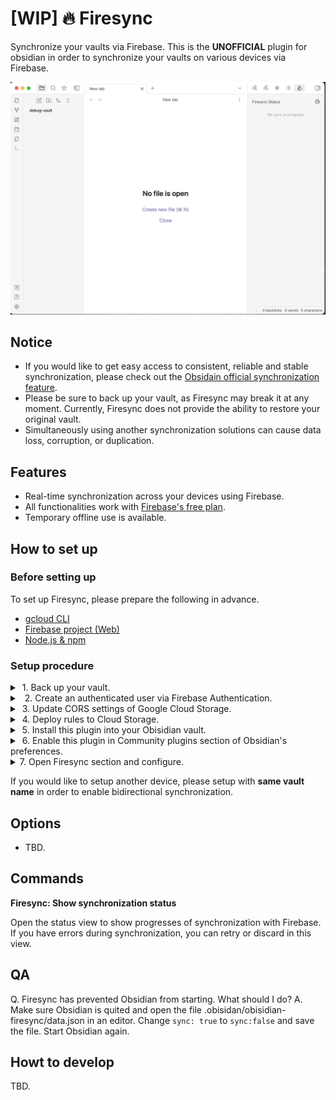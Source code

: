 # [WIP] 🔥 Firesync

Synchronize your vaults via Firebase. This is the **UNOFFICIAL** plugin for obsidian in order to synchronize your vaults on various devices via Firebase.

<img src="assets/obsidian-firesync.gif" />

## Notice

- If you would like to get easy access to consistent, reliable and stable synchronization, please check out the [Obsidain official synchronization feature](https://obsidian.md/sync).
- Please be sure to back up your vault, as Firesync may break it at any moment. Currently, Firesync does not provide the ability to restore your original vault.
- Simultaneously using another synchronization solutions can cause data loss, corruption, or duplication.

## Features

- Real-time synchronization across your devices using Firebase.
- All functionalities work with [Firebase's free plan](https://firebase.google.com/pricing).
- Temporary offline use is available.

## How to set up

### Before setting up

To set up Firesync, please prepare the following in advance.

- [gcloud CLI](https://cloud.google.com/sdk/gcloud)
- [Firebase project (Web)](https://console.firebase.google.com/)
- [Node.js & npm](https://nodejs.org/)

### Setup procedure

<details>
<summary>&nbsp;1. Back up your vault.</summary>
<dl><dd><dl><dd>

Backups can be done any way you like; it would be very easy to make a copy of the Vault and store it in a Zip file. I am a cautious person, so I back up to the cloud. I use [`gstuil rsync` command](https://cloud.google.com/storage/docs/gsutil/commands/rsync) by Google Cloud Storage like below.

```sh
gsutil -m rsync -x "\.git" -r ./my-example-vault gs://my-example-vault.appspot.com/backups/my-example-vault
```

</dd></dl></dd></dl>
</details>

<details>
<summary>&nbsp; 2. Create an authenticated user via Firebase Authentication.</summary>
<dl><dd><dl><dd>

Click `Authentication` menu on the left navigation bar, and click `Add user` button to create new authenticated user. Remember this user's email address and password as they will be used when setting up Firesync in Obsidain's preferences.
<img src="assets/firebase-authentication.png" />

</dd></dl></dd></dl>
</details>

<details>
  <summary>&nbsp;3. Update CORS settings of Google Cloud Storage.</summary>

<dl><dd><dl><dd>

Obsidian applications cannot access Google Cloud Storage by default due to CORS restrictions. Therefore, the CORS settings for Google Cloud Storage must be changed. This repository contains a simple command to do so, which can be executed as follows. The environment variable `BUCKET` is the name of the Google Cloud Storage bucket you wish to use.

```sh
BUCKET=your-project.appspot.com npm run cors:set
```

The following commands can be used to check if CORS has been set up correctly.

```sh
BUCKET=your-project.appspot.com npm run cors
```

</dd></dl></dd></dl>
</details>

<details>
<summary>&nbsp;4. Deploy rules to Cloud Storage.</summary>
<dl><dd><dl><dd>

To protect your data, we recommend that you set up security rules for Firestore and Cloud Storage. Please execute the following commands.

```sh
npm run deploy:rules
```

</dd></dl></dd></dl>
</details>

<details>
<summary>&nbsp;5. Install this plugin into your Obisidian vault.</summary>
<dl><dd><dl><dd>

Currently, Firesync is not listed on the community plugin list, so please install it manually from the GitHub Release. Download Firesync zip archive, and then extract into `${VAULT}/.obsidian/plugins/obsidian-firesync`. If you do not have that folder, please create it.

</dd></dl></dd></dl>
</details>

<details>
<summary>&nbsp;6. Enable this plugin in Community plugins section of Obsidian's preferences.</summary>
<dl><dd><dl><dd>

In the `Installed plugins` section, please turn on the Firesync switch. You will then see the Firesync section in the lower left side of Obsidian's preferences.

<img src="assets/obisidian-community-plugin.png" />

</dd></dl></dd></dl>
</details>

<details>
<summary> 7. Open Firesync section and configure.</summary>
<dl><dd><dl><dd>

Please enter the following options. These configuration items can be obtained from the [Firebase Console](https://console.firebase.google.com/).

- API Key
- Auth Domain
- Project ID
- Storage Bucket
- App ID

Then enter the email address and password of the previously created authenticated user.

- Email
- Password

After entering all the above items, please turn on the `Sync Files & Folders` switch.

<img src="assets/obsidian-firesync-settings.png" />

</dd></dl></dd></dl>
</details>

If you would like to setup another device, please setup with **same vault name** in order to enable bidirectional synchronization.

## Options

- TBD.

## Commands

**Firesync: Show synchronization status**

Open the status view to show progresses of synchronization with Firebase. If you have errors during synchronization, you can retry or discard in this view.

## QA

Q. Firesync has prevented Obsidian from starting. What should I do?
A. Make sure Obsidian is quited and open the file .obisidan/obisidian-firesync/data.json in an editor. Change `sync: true` to `sync:false` and save the file. Start Obsidian again.

## Howt to develop

TBD.
